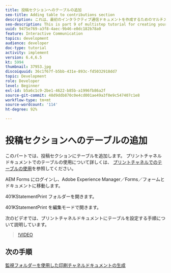 ```yaml
---
title: 投稿セクションへのテーブルの追加
seo-title: Adding table to contributions section
description: これは、最初のインタラクティブ通信ドキュメントを作成するためのマルチステップチュートリアルの第 9 部です。このパートでは、投稿セクションにテーブルを追加します。
seo-description: This is part 9 of multistep tutorial for creating your first interactive communication document.In this part, we will add a table to the contributions section.
uuid: 9475e769-a3f8-4aec-9b46-e0dc182b78a0
feature: Interactive Communication
topics: development
audience: developer
doc-type: tutorial
activity: implement
version: 6.4,6.5
kt: 5994
thumbnail: 37953.jpg
discoiquuid: 36c1f67f-b5bb-431e-893c-fd5032918dd7
topic: Development
role: Developer
level: Beginner
exl-id: b5a6c1c9-2be1-4622-b85b-a1996fb86a2f
source-git-commit: 48d9ddb870c0e4cd001ae49a3f0e9c547407c1e8
workflow-type: tm+mt
source-wordcount: '114'
ht-degree: 92%

---
```


# 投稿セクションへのテーブルの追加

このパートでは、投稿セクションにテーブルを追加します。
プリントチャネルドキュメントでのテーブルの使用について詳しくは、 [プリントチャネルでのテーブルの使用](/help/forms/interactive-communications/table-in-print-channel-documents-video-use.md)を参照してください。

AEM Forms にログインし、Adobe Experience Manager／Forms／フォームとドキュメントに移動します。

401KStatementPrint フォルダーを開きます。

401KStatementPrint を編集モードで開きます。

次のビデオでは、プリントチャネルドキュメントにテーブルを設定する手順について説明しています。

>[!VIDEO](https://video.tv.adobe.com/v/27769?quality=12&learn=on)

## 次の手順

[監視フォルダーを使用した印刷チャネルドキュメントの生成](./using-watched-folder-to-generate-document.md)